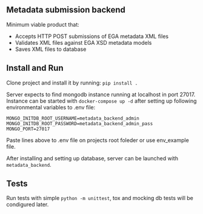 ## Metadata submission backend

Minimum viable product that:
- Accepts HTTP POST submissions of EGA metadata XML files 
- Validates XML files against EGA XSD metadata models 
- Saves XML files to database

## Install and Run

Clone project and install it by running: `pip install .`

Server expects to find mongodb instance running at localhost in port 27017. Instance can be started with `docker-compose up -d` after setting up following environmental variables to .env file:

```
MONGO_INITDB_ROOT_USERNAME=metadata_backend_admin
MONGO_INITDB_ROOT_PASSWORD=metadata_backend_admin_pass
MONGO_PORT=27017
```
Paste lines above to .env file on projects root foleder or use env_example file.

After installing and setting up database, server can be launched with `metadata_backend`.


## Tests

Run tests with simple `python -m unittest`, tox and mocking db tests will be condigured later.
